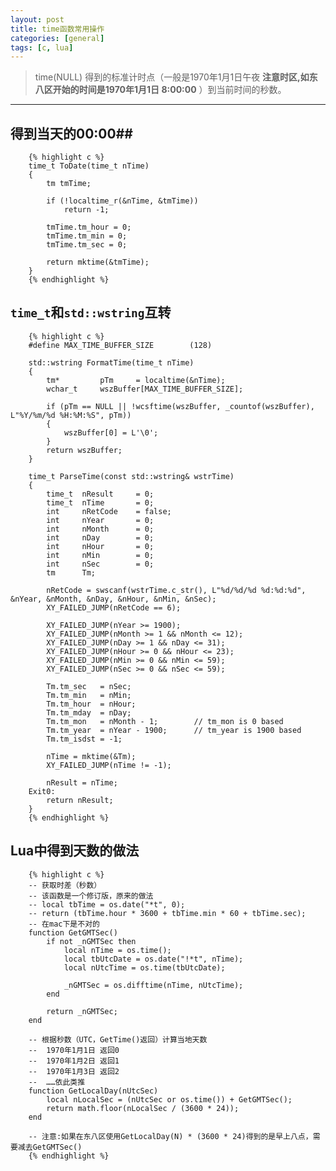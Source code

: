 ```yaml
---
layout: post
title: time函数常用操作
categories: [general]
tags: [c, lua]
---
```


> time(NULL) 得到的标准计时点（一般是1970年1月1日午夜 **注意时区,如东八区开始的时间是1970年1月1日 8:00:00** ）到当前时间的秒数。

----------

## 得到当天的00:00##
		
		{% highlight c %}
        time_t ToDate(time_t nTime)
        {
            tm tmTime;

            if (!localtime_r(&nTime, &tmTime))
                return -1;

            tmTime.tm_hour = 0;
            tmTime.tm_min = 0;
            tmTime.tm_sec = 0;    

            return mktime(&tmTime);
        }
		{% endhighlight %}
            

## `time_t`和`std::wstring`互转 ##
		
		{% highlight c %}
        #define MAX_TIME_BUFFER_SIZE        (128)

        std::wstring FormatTime(time_t nTime)
        {
            tm*         pTm     = localtime(&nTime);
            wchar_t     wszBuffer[MAX_TIME_BUFFER_SIZE];

            if (pTm == NULL || !wcsftime(wszBuffer, _countof(wszBuffer), L"%Y/%m/%d %H:%M:%S", pTm))
            {
                wszBuffer[0] = L'\0';
            }    
            return wszBuffer;
        }

        time_t ParseTime(const std::wstring& wstrTime)
        {
            time_t  nResult     = 0;
            time_t  nTime       = 0;
            int     nRetCode    = false;
            int     nYear       = 0;
            int     nMonth      = 0;
            int     nDay        = 0;
            int     nHour       = 0;
            int     nMin        = 0;
            int     nSec        = 0;
            tm      Tm;

            nRetCode = swscanf(wstrTime.c_str(), L"%d/%d/%d %d:%d:%d", &nYear, &nMonth, &nDay, &nHour, &nMin, &nSec);
            XY_FAILED_JUMP(nRetCode == 6);

            XY_FAILED_JUMP(nYear >= 1900);
            XY_FAILED_JUMP(nMonth >= 1 && nMonth <= 12);
            XY_FAILED_JUMP(nDay >= 1 && nDay <= 31);
            XY_FAILED_JUMP(nHour >= 0 && nHour <= 23);
            XY_FAILED_JUMP(nMin >= 0 && nMin <= 59);
            XY_FAILED_JUMP(nSec >= 0 && nSec <= 59);

            Tm.tm_sec   = nSec;
            Tm.tm_min   = nMin;
            Tm.tm_hour  = nHour;
            Tm.tm_mday  = nDay;
            Tm.tm_mon   = nMonth - 1;        // tm_mon is 0 based
            Tm.tm_year  = nYear - 1900;      // tm_year is 1900 based
            Tm.tm_isdst = -1;

            nTime = mktime(&Tm);
            XY_FAILED_JUMP(nTime != -1);

            nResult = nTime;
        Exit0:
            return nResult;
        }
		{% endhighlight %}

## Lua中得到天数的做法 ##
		
		{% highlight c %}
        -- 获取时差（秒数）
        -- 该函数是一个修订版，原来的做法
        -- local tbTime = os.date("*t", 0);
        -- return (tbTime.hour * 3600 + tbTime.min * 60 + tbTime.sec);
        -- 在mac下是不对的
        function GetGMTSec()
            if not _nGMTSec then
                local nTime = os.time();
                local tbUtcDate = os.date("!*t", nTime); 
                local nUtcTime = os.time(tbUtcDate);

                _nGMTSec = os.difftime(nTime, nUtcTime);
            end

            return _nGMTSec;
        end

        -- 根据秒数（UTC，GetTime()返回）计算当地天数
        --  1970年1月1日 返回0
        --  1970年1月2日 返回1
        --  1970年1月3日 返回2
        --  ……依此类推
        function GetLocalDay(nUtcSec)
            local nLocalSec = (nUtcSec or os.time()) + GetGMTSec();
            return math.floor(nLocalSec / (3600 * 24));
        end
        
        -- 注意:如果在东八区使用GetLocalDay(N) * (3600 * 24)得到的是早上八点，需要减去GetGMTSec()
		{% endhighlight %}